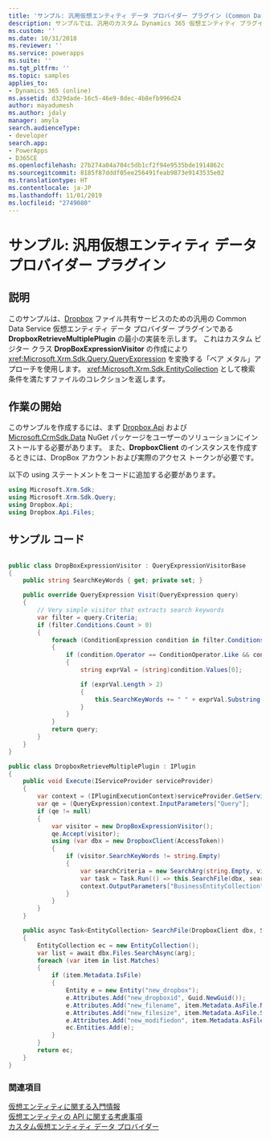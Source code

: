 ```yaml
---
title: 'サンプル: 汎用仮想エンティティ データ プロバイダー プラグイン (Common Data Service) | Microsoft Docs'
description: サンプルでは、汎用のカスタム Dynamics 365 仮想エンティティ プラグインの実行方法を説明しています。
ms.custom: ''
ms.date: 10/31/2018
ms.reviewer: ''
ms.service: powerapps
ms.suite: ''
ms.tgt_pltfrm: ''
ms.topic: samples
applies_to:
- Dynamics 365 (online)
ms.assetid: d329dade-16c5-46e9-8dec-4b8efb996d24
author: mayadumesh
ms.author: jdaly
manager: amyla
search.audienceType:
- developer
search.app:
- PowerApps
- D365CE
ms.openlocfilehash: 27b274a04a704c5db1cf2f94e9535bde1914862c
ms.sourcegitcommit: 8185f87dddf05ee256491feab9873e9143535e02
ms.translationtype: HT
ms.contentlocale: ja-JP
ms.lasthandoff: 11/01/2019
ms.locfileid: "2749080"
---
```

# <a name="sample-generic-virtual-entity-data-provider-plug-in"></a>サンプル: 汎用仮想エンティティ データ プロバイダー プラグイン

## <a name="demonstrates"></a>説明

このサンプルは、[Dropbox](https://www.dropbox.com/) ファイル共有サービスのための汎用の Common Data Service 仮想エンティティ データ プロバイダー プラグインである **DropboxRetrieveMultiplePlugin** の最小の実装を示します。 これはカスタム ビジター クラス **DropBoxExpressionVisitor** の作成により <xref:Microsoft.Xrm.Sdk.Query.QueryExpression> を変換する「ベア メタル」アプローチを使用します。 <xref:Microsoft.Xrm.Sdk.EntityCollection> として検索条件を満たすファイルのコレクションを返します。 

## <a name="getting-started"></a>作業の開始

このサンプルを作成するには、まず [Dropbox.Api](https://www.nuget.org/packages/Dropbox.Api/) および [Microsoft.CrmSdk.Data](https://www.nuget.org/packages/Microsoft.CrmSdk.Data/) NuGet パッケージをユーザーのソリューションにインストールする必要があります。  また、**DropboxClient** のインスタンスを作成するときには、DropBox アカウントおよび実際のアクセス トークンが必要です。

以下の using ステートメントをコードに追加する必要があります。

```csharp
using Microsoft.Xrm.Sdk;
using Microsoft.Xrm.Sdk.Query;
using Dropbox.Api;
using Dropbox.Api.Files;
```

## <a name="sample-code"></a>サンプル コード  

```csharp  

public class DropBoxExpressionVisitor : QueryExpressionVisitorBase
{
    public string SearchKeyWords { get; private set; }

    public override QueryExpression Visit(QueryExpression query)
    {
        // Very simple visitor that extracts search keywords
        var filter = query.Criteria;
        if (filter.Conditions.Count > 0)
        {
            foreach (ConditionExpression condition in filter.Conditions)
            {
                if (condition.Operator == ConditionOperator.Like && condition.Values.Count > 0)
                {
                    string exprVal = (string)condition.Values[0];

                    if (exprVal.Length > 2)
                    {
                        this.SearchKeyWords += " " + exprVal.Substring(1, exprVal.Length - 2);
                    }
                }
            }
            return query;
        }
    }
}

public class DropboxRetrieveMultiplePlugin : IPlugin
{
    public void Execute(IServiceProvider serviceProvider)
    {
        var context = (IPluginExecutionContext)serviceProvider.GetService(typeof(IPluginExecutionContext));
        var qe = (QueryExpression)context.InputParameters["Query"];
        if (qe != null)
        {
            var visitor = new DropBoxExpressionVisitor();
            qe.Accept(visitor);
            using (var dbx = new DropboxClient(AccessToken))
            {
                if (visitor.SearchKeyWords != string.Empty)
                {
                    var searchCriteria = new SearchArg(string.Empty, visitor.SearchKeyWords);
                    var task = Task.Run(() => this.SearchFile(dbx, searchCriteria));
                    context.OutputParameters["BusinessEntityCollection"] = task.Result;
                }
            }
        }
    }

    public async Task<EntityCollection> SearchFile(DropboxClient dbx, SearchArg arg)
    {
        EntityCollection ec = new EntityCollection();
        var list = await dbx.Files.SearchAsync(arg);
        foreach (var item in list.Matches)
        {
            if (item.Metadata.IsFile)
            {
                Entity e = new Entity("new_dropbox");
                e.Attributes.Add("new_dropboxid", Guid.NewGuid());
                e.Attributes.Add("new_filename", item.Metadata.AsFile.Name);
                e.Attributes.Add("new_filesize", item.Metadata.AsFile.Size);
                e.Attributes.Add("new_modifiedon", item.Metadata.AsFile.ServerModified);
                ec.Entities.Add(e);
            }
        }
        return ec;
    }
}

``` 

### <a name="see-also"></a>関連項目

[仮想エンティティに関する入門情報](get-started-ve.md)<br />
[仮想エンティティの API に関する考慮事項](api-considerations-ve.md)<br />
[カスタム仮想エンティティ データ プロバイダー](custom-ve-data-providers.md)